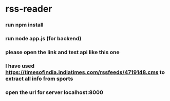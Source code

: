 # rss-reader
### run npm install
### run node app.js (for backend)
### please open the link and test api like this one
### I have used https://timesofindia.indiatimes.com/rssfeeds/4719148.cms to extract all info from sports
### open the url for server localhost:8000
